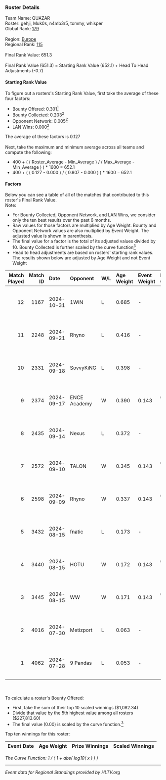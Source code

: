 ### Roster Details<br />
Team Name: QUAZAR<br />
Roster: gehji, Muk0s, n4mb3r5, tommy, whisper<br />
Global Rank: [179](../../standings_global_2025_01_16.md)<br />
<br />
Region: [Europe]( ../../standings_europe_2025_01_16.md)<br />
Regional Rank: [115]( ../../standings_europe_2025_01_16.md)<br />
<br />
Final Rank Value:  651.3<br />
<br />
Final Rank Value (651.3) = Starting Rank Value (652.1) + Head To Head Adjustments (-0.7)<br />

#### Starting Rank Value<br />
To figure out a rosters's Starting Rank Value, first take the average of these four factors:<br />
- Bounty Offered: 0.301[<sup>1</sup>](#table2)
- Bounty Collected: 0.203[<sup>2</sup>](#table1)
- Opponent Network: 0.005[<sup>2</sup>](#table1)
- LAN Wins: 0.000[<sup>2</sup>](#table1)

The average of these factors is 0.127<br />
<br />
Next, take the maximum and minimum average across all teams and compute the following:<br />
- 400 + ( ( Roster_Average - Min_Average ) / ( Max_Average - Min_Average ) ) * 1600 = 652.1
- 400 + ( ( 0.127 - 0.000 ) / ( 0.807 - 0.000 ) ) * 1600 = 652.1


#### Factors<br />
Below you can see a table of all of the matches that contributed to this roster's Final Rank Value.<br />
Note:<br />

- For Bounty Collected, Opponent Network, and LAN Wins, we consider only the ten best results over the past 6 months.
- Raw values for those factors are multiplied by Age Weight. Bounty and Opponent Network values are also multiplied by Event Weight. The adjusted value is shown in parenthesis.
- The final value for a factor is the total of its adjusted values divided by 10. Bounty Collected is further scaled by the curve function[<sup>3</sup>](#curveFunction)
- Head to head adjustments are based on rosters' starting rank values. The results shown below are adjusted by Age Weight and not Event Weight
<span id="table1"></span><br />


| Match Played | Match ID | Date       | Opponent     | W/L | Age Weight | Event Weight | Bounty Collected | Opponent Network | LAN Wins  | H2H Adj. | Roster                                |
| -: | -: | :- | :- | :- | :- | :- | :- | :- | :- | -: | :- |
|           12 |     1167 | 2024-10-31 | 1WIN         | L   | 0.685      | -            | -                | -                | -         |    -9.80 | gehji, Muk0s, n4mb3r5, tommy, whisper |
|           11 |     2248 | 2024-09-21 | Rhyno        | L   | 0.416      | -            | -                | -                | -         |    -5.02 | gehji, Muk0s, n4mb3r5, tommy, whisper |
|           10 |     2331 | 2024-09-18 | SovvyKiNG    | L   | 0.398      | -            | -                | -                | -         |    -7.80 | gehji, Muk0s, n4mb3r5, tommy, whisper |
|            9 |     2374 | 2024-09-17 | ENCE Academy | W   | 0.390      | 0.143        | 0.014 (0.001)    | 0.284 (0.016)    | 0 (0.000) |     7.74 | gehji, Muk0s, n4mb3r5, tommy, whisper |
|            8 |     2435 | 2024-09-14 | Nexus        | L   | 0.372      | -            | -                | -                | -         |    -0.17 | gehji, Muk0s, n4mb3r5, tommy, whisper |
|            7 |     2572 | 2024-09-10 | TALON        | W   | 0.345      | 0.143        | 0.000 (0.000)    | 0.143 (0.007)    | 0 (0.000) |     4.78 | gehji, Muk0s, n4mb3r5, tommy, whisper |
|            6 |     2598 | 2024-09-09 | Rhyno        | W   | 0.337      | 0.143        | 0.008 (0.000)    | 0.211 (0.010)    | 0 (0.000) |     6.75 | gehji, Muk0s, n4mb3r5, tommy, whisper |
|            5 |     3432 | 2024-08-15 | fnatic       | L   | 0.173      | -            | -                | -                | -         |    -0.32 | gehji, Muk0s, n4mb3r5, tommy, whisper |
|            4 |     3440 | 2024-08-15 | HOTU         | W   | 0.172      | 0.143        | 0.001 (0.000)    | 0.408 (0.010)    | 0 (0.000) |     3.28 | gehji, Muk0s, n4mb3r5, tommy, whisper |
|            3 |     3445 | 2024-08-15 | WW           | W   | 0.171      | 0.143        | 0.000 (0.000)    | 0.125 (0.003)    | 0 (0.000) |     1.83 | gehji, Muk0s, n4mb3r5, tommy, whisper |
|            2 |     4016 | 2024-07-30 | Metizport    | L   | 0.063      | -            | -                | -                | -         |    -1.38 | gehji, Muk0s, n4mb3r5, tommy, whisper |
|            1 |     4062 | 2024-07-28 | 9 Pandas     | L   | 0.053      | -            | -                | -                | -         |    -0.64 | gehji, Muk0s, n4mb3r5, tommy, whisper |

<br />
<span id="table2"></span><br />
To calculate a roster's Bounty Offered:<br />

- First, take the sum of their top 10 scaled winnings ($1,082.34)
- Divide that value by the 5th highest value among all rosters ($227,813.60)
- The final value (0.00) is scaled by the curve function.[<sup>3</sup>](#curveFunction)

Top ten winnings for this roster:<br />

| Event Date | Age Weight | Prize Winnings | Scaled Winnings |
| :- | -: | :- | :- |


<span id="curveFunction"></span>_The Curve Function: 1 / ( 1 + abs( log10( x ) ) )_<br />

---
_Event data for Regional Standings provided by HLTV.org_<br />
